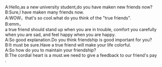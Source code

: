 A:Hello,as a new university student,do you have maken new friends now?  
B:Sure,I have maken many friends now.  
A:WOW，that's so cool.what do you think of the "true friends".  
B:emm，a true friend should stand up when you are in trouble, comfort you carefully when you are sad, and feel happy when you are happy.  
A:So good explanation.Do you think friendship is good important for you?  
B:It must be sure.Have a true friend will make your life colorful.  
A:So how do you to maintain your friendship?  
B:The cordial heart is a must.we need to give a feedback to our friend's pay.